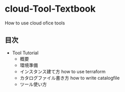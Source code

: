 # cloud-Tool-Textbook

How to use cloud ofice tools

## 目次
- Tool Tutorial
    - 概要
    - 環境準備
    - インスタンス建て方 how to use terraform
    - カタログファイル書き方 how to write catalogfile
    - ツール使い方
